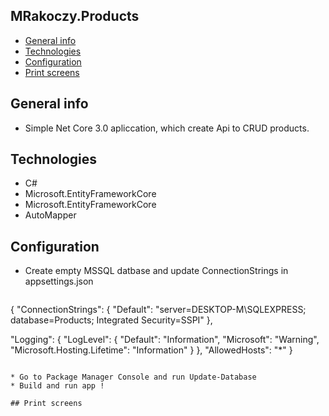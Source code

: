 ## MRakoczy.Products

* [General info](#general-info)
* [Technologies](#technologies)
* [Configuration](#configuration)
* [Print screens](#print-screens)

## General info
*  Simple Net Core 3.0 apliccation, which create Api to CRUD products.


## Technologies
* C#  
* Microsoft.EntityFrameworkCore
* Microsoft.EntityFrameworkCore
* AutoMapper


## Configuration

* Create empty MSSQL datbase and update ConnectionStrings in appsettings.json
  
  ```javascript
{
  "ConnectionStrings": {
    "Default": "server=DESKTOP-M\\SQLEXPRESS; database=Products; Integrated Security=SSPI"
  },

  "Logging": {
    "LogLevel": {
      "Default": "Information",
      "Microsoft": "Warning",
      "Microsoft.Hosting.Lifetime": "Information"
    }
  },
  "AllowedHosts": "*"
}
  ```

* Go to Package Manager Console and run Update-Database
* Build and run app !

## Print screens


 
